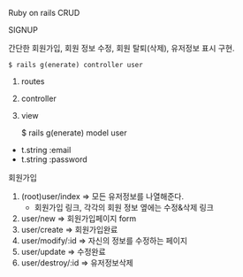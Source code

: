 Ruby on rails CRUD

SIGNUP

간단한 회원가입, 회원 정보 수정, 회원 탈퇴(삭제), 유저정보 표시 구현.

    $ rails g(enerate) controller user

1. routes
2. controller
3. view

    $ rails g(enerate) model user

- t.string :email
- t.string :password

회원가입

1. (root)user/index => 모든 유저정보를 나열해준다.
   - 회원가입 링크, 각각의 회원 정보 옆에는 수정&삭제 링크
2. user/new => 회원가입페이지 form
3. user/create => 회원가입완료
4. user/modify/:id => 자신의 정보를 수정하는 페이지
5. user/update => 수정완료
6. user/destroy/:id => 유저정보삭제






